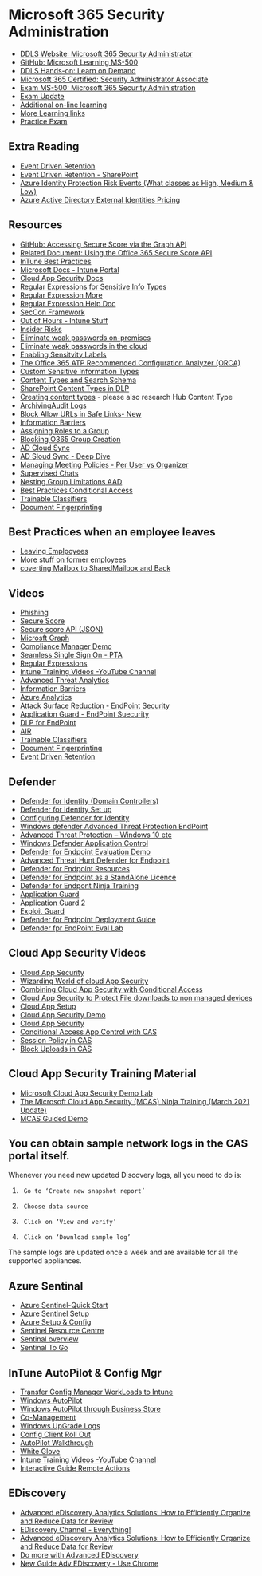 # Microsoft 365 Security Administration

* [DDLS Website: Microsoft 365 Security Administrator](https://www.ddls.com.au/courses/microsoft/office-365/microsoft-ms-500-microsoft-365-security-administrator/)
* [GitHub: Microsoft Learning MS-500](https://github.com/MicrosoftLearning/MS-500-Microsoft-365-Security)
* [DDLS Hands-on: Learn on Demand](https://ddls.learnondemand.net/)
* [Microsoft 365 Certified: Security Administrator Associate](https://www.microsoft.com/en-us/learning/m365-security-administrator.aspx)
* [Exam MS-500: Microsoft 365 Security Administration](https://www.microsoft.com/en-us/learning/exam-ms-500.aspx)
* [Exam Update](https://query.prod.cms.rt.microsoft.com/cms/api/am/binary/RE3VEI3)
* [Additional on-line learning](https://techcommunity.microsoft.com/t5/microsoft-defender-for-endpoint/become-a-microsoft-defender-for-endpoint-ninja/ba-p/1515647)
* [More Learning links](https://techcommunity.microsoft.com/t5/security-compliance-and-identity/ct-p/MicrosoftSecurityandCompliance)
* [Practice Exam](https://examtopics.com)
## Extra Reading

* [Event Driven Retention](https://docs.microsoft.com/en-au/microsoft-365/compliance/event-driven-retention#how-to-set-up-event-driven-retention)
* [Event Driven Retention - SharePoint](https://joannecklein.com/2019/02/25/automate-event-based-retention-in-office-365/)
* [Azure Identity Protection Risk Events (What classes as High, Medium & Low)](https://docs.microsoft.com/en-us/azure/active-directory/reports-monitoring/concept-risk-events)
* [Azure Active Directory External Identities Pricing](https://azure.microsoft.com/en-us/pricing/details/active-directory/external-identities/)

## Resources

* [GitHub: Accessing Secure Score via the Graph API](https://github.com/OfficeDev/O365-Cloud-Sec-Tooling/blob/master/Securescore/README.md)
* [Related Document: Using the Office 365 Secure Score API](https://blogs.technet.microsoft.com/office365security/using-the-office-365-secure-score-api/)
* [InTune Best Practices](http://www.itpromentor.com/intune-best-practices/)
* [Microsoft Docs - Intune Portal](https://docs.microsoft.com/en-us/intune/)
* [Cloud App Security Docs](https://docs.microsoft.com/en-us/cloud-app-security/)
* [Regular Expressions for Sensitive Info Types](https://regex101.com/)
* [Regular Expression More](https://regexone.com/)
* [Regular Expression Help Doc](https://help.relativity.com/9.6/Content/Relativity/Regular_expressions/Searching_with_regular_expressions.htm)
* [SecCon Framework](https://github.com/microsoft/SecCon-Framework)
* [Out of Hours - Intune Stuff](https://oofhours.com/category/microsoft-intune/)
* [Insider Risks](https://docs.microsoft.com/en-us/microsoft-365/compliance/insider-risk-management-policies?view=o365-worldwide)
* [Eliminate weak passwords on-premises](https://docs.microsoft.com/en-us/azure/active-directory/authentication/concept-password-ban-bad-on-premises)
* [Eliminate weak passwords in the cloud](https://docs.microsoft.com/en-us/azure/active-directory/authentication/concept-password-ban-bad)
* [Enabling Sensitvity Labels](https://docs.microsoft.com/en-au/azure/active-directory/users-groups-roles/groups-assign-sensitivity-labels)
* [The Office 365 ATP Recommended Configuration Analyzer (ORCA)](https://github.com/cammurray/orca)
* [Custom Sensitive Information Types](https://joannecklein.com/2018/08/07/build-and-use-custom-sensitive-information-types-in-office-365/)
* [Content Types and Search Schema](https://joannecklein.com/2018/09/12/content-type-filters-in-modern-sharepoint/)
* [SharePoint Content Types in DLP](https://joannecklein.com/2018/01/25/a-sharepoint-content-type-dlp-policy/)
* [Creating content types](https://sharegate.com/blog/sharepoint-content-types-understand-use-create) - please also research Hub Content Type
* [ArchivingAudit Logs](https://docs.microsoft.com/en-us/azure/active-directory/reports-monitoring/concept-activity-logs-azure-monitor)
* [Block Allow URLs in Safe Links- New](https://docs.microsoft.com/en-us/microsoft-365/security/office-365-security/tenant-allow-block-list?view=o365-worldwide)
* [Information Barriers](https://docs.microsoft.com/en-us/microsoft-365/compliance/information-barriers-policies)
* [Assigning Roles to a Group](https://docs.microsoft.com/en-us/azure/active-directory/roles/groups-concept)
* [Blocking O365 Group Creation](https://docs.microsoft.com/en-us/microsoft-365/solutions/manage-creation-of-groups?view=o365-worldwide)
* [AD Cloud Sync](https://azure.microsoft.com/en-us/overview/security/azure-security-expert-series/)
* [AD Sloud Sync - Deep Dive](https://docs.microsoft.com/en-us/azure/active-directory/cloud-sync/concept-how-it-works)
* [Managing Meeting Policies - Per User vs Organizer](https://user-images.githubusercontent.com/42951775/119470362-9bfbb400-bd8b-11eb-8de3-3c388006a72d.png)
* [Supervised Chats](https://docs.microsoft.com/en-us/microsoftteams/supervise-chats-edu)
* [Nesting Group Limitations AAD](https://docs.microsoft.com/en-us/azure/active-directory/enterprise-users/directory-service-limits-restrictions)
* [Best Practices Conditional Access](https://blog.enablingtechcorp.com/azure-ad-conditional-access-baselines-and-best-practices)
* [Trainable Classifiers](https://www.microsoft.com/en-us/videoplayer/embed/RWyGL7?postJsllMsg=true)
* [Document Fingerprinting](https://docs.microsoft.com/en-us/microsoft-365/compliance/document-fingerprinting?msclkid=e8b36423d0ec11ecad5838df190ddabd&view=o365-worldwide)


## Best Practices when an employee leaves
  * [Leaving Emplpoyees](https://docs.microsoft.com/en-us/microsoft-365/compliance/recover-an-inactive-mailbox?view=o365-worldwide)
  * [More stuff on former employees](https://docs.microsoft.com/en-us/microsoft-365/admin/add-users/remove-former-employee?redirectSourcePath=%252fen-us%252farticle%252fRemove-a-former-employee-from-Office-365-44d96212-4d90-4027-9aa9-a95eddb367d1&view=o365-worldwide)
  * [coverting Mailbox to SharedMailbox and Back](https://www.nucleustechnologies.com/blog/convert-a-user-mailbox-to-shared-a-shared-mailbox-to-user-mailbox-in-office-365/
)

## Videos

* [Phishing](https://youtu.be/MCYC8kV1mmc)
* [Secure Score](https://youtu.be/jzfpDJ9Kg-A)
* [Secure score API (JSON)](https://youtu.be/vg3QKQWVD6Y)
* [Microsft Graph](https://youtu.be/PI9NO5rayiY)
* [Compliance Manager Demo](https://youtu.be/r1vs8NdSXKQ?list=PLXPr7gfUMmKyMW5RRW9kmLjX31OTwqhf5)
* [Seamless Single Sign On - PTA](https://youtu.be/PyeAC85Gm7w)
* [Regular Expressions](https://youtu.be/sa-TUpSx1JA)
* [Intune Training Videos -YouTube Channel](https://www.youtube.com/channel/UCfmMlhX5TW8cicxHw6ExYVA)
* [Advanced Threat Analytics](https://docs.microsoft.com/en-us/advanced-threat-analytics/install-ata-step1)
* [Information Barriers](https://youtu.be/461LfU06RbA?t=416)
* [Azure Analytics](https://youtu.be/T2Vpi6ph8ck)
* [Attack Surface Reduction - EndPoint Security](https://youtu.be/MJwH6Rh-npc)
* [Application Guard - EndPoint Suecurity](https://youtu.be/OFEdoCWZjaI)
* [DLP for EndPoint](https://www.youtube.com/watch?v=XO2zMA3w1wA)
* [AIR](https://youtu.be/4JdGUQfH0nE)
* [Trainable Classifiers](https://www.microsoft.com/en-us/videoplayer/embed/RWyGL7?postJsllMsg=true)
* [Document Fingerprinting](https://docs.microsoft.com/en-us/microsoft-365/compliance/document-fingerprinting?view=o365-worldwide)
* [Event Driven Retention](https://youtu.be/82K1yurZus4)


## Defender
* [Defender for Identity (Domain Controllers)](https://youtu.be/EGY2m8yU_KE)
* [Defender for Identity Set up](https://www.youtube.com/watch?v=rMHNJb2IXJ0&t=226s)
* [Configuring Defender for Identity](https://youtu.be/rMHNJb2IXJ0?t=229)
* [Windows defender Advanced Threat Protection EndPoint](https://youtu.be/qxeGa3pxIwg)
* [Advanced Threat Protection – Windows 10 etc](https://youtu.be/HkQZR9RBbPE)
* [Windows Defender Application Control](https://youtu.be/J7fSeYEftRE)
* [Defender for Endpoint Evaluation Demo](https://docs.microsoft.com/en-us/microsoft-365/security/defender-endpoint/evaluation-lab?view=o365-worldwide)
* [Advanced Threat Hunt Defender for Endpoint](https://youtu.be/4NQphnL0YR8)
* [Defender for Endpoint Resources](https://techcommunity.microsoft.com/t5/microsoft-defender-for-endpoint/become-a-microsoft-defender-for-endpoint-ninja/ba-p/1515647
)
* [Defender for Endpoint as a StandAlone Licence](https://www.infusedinnovations.com/blog/secure-intelligent-workplace/microsoft-defender-atp-standalone-is-now-available
)
* [Defender for Endpont Ninja Training](https://techcommunity.microsoft.com/t5/microsoft-defender-for-endpoint/become-a-microsoft-defender-for-endpoint-ninja/ba-p/1515647)
* [Application Guard](https://www.youtube.com/watch?v=J7fSeYEftRE)
* [Application Guard 2](https://youtu.be/J7fSeYEftRE)
* [Exploit Guard](https://youtu.be/pnaYdBP35dc)
* [Defender for Endpoint Deployment Guide](https://youtu.be/gx9jnG5tZmM)
* [Defender fpr EndPoint Eval Lab](https://docs.microsoft.com/en-us/microsoft-365/security/defender-endpoint/evaluation-lab?view=o365-worldwide)



## Cloud App Security Videos
* [Cloud App Security](https://youtu.be/DyUmFWfJQvU)
* [Wizarding World of cloud App Security](https://youtu.be/TLm6F0pKT7E)
* [Combining Cloud App Security with Conditional Access](https://youtu.be/1K66pDwzaf0)
* [Cloud App Security to Protect File downloads to non managed devices](https://youtu.be/vD9C9jwDuv4)
* [Cloud App Setup](https://youtu.be/ff4AR3GIR00)
* [Cloud App Security Demo](https://youtu.be/RxW0bpXJd9A)
* [Cloud App Security](https://youtu.be/DyUmFWfJQvU)
* [Conditional Access App Control with CAS](https://youtu.be/CvsjM8TX81c)
* [Session Policy in CAS](https://youtu.be/hPW3E51cIac)
* [Block Uploads in CAS](https://youtu.be/nGg2XyQWJ4o)

## Cloud App Security Training Material
* [Microsoft Cloud App Security Demo Lab](https://docs.microsoft.com/en-us/cloud-app-security/getting-started-with-cloud-app-security)
* [The Microsoft Cloud App Security (MCAS) Ninja Training (March 2021 Update)](https://techcommunity.microsoft.com/t5/security-compliance-and-identity/the-microsoft-cloud-app-security-mcas-ninja-training-march-2021/ba-p/1877343)
* [MCAS Guided Demo](https://mslearn.cloudguides.com/en-us/guides/Discover,%20protect,%20and%20control%20your%20apps%20with%20Microsoft%20Cloud%20App%20Security
)

## You can obtain sample network logs in the CAS portal itself.

Whenever you need new updated Discovery logs, all you need to do is:

1.      Go to ‘Create new snapshot report’

2.      Choose data source

3.      Click on ‘View and verify’

4.      Click on ‘Download sample log’

The sample logs are updated once a week and are available for all the supported appliances.


## Azure Sentinal
* [Azure Sentinel-Quick Start](https://youtu.be/p2BK8SAUGG0)
* [Azure Sentinel Setup](https://youtu.be/Cyd16wVwxZc)
* [Azure Setup & Config](https://youtu.be/Cyd16wVwxZc)
* [Sentinel Resource Centre](https://azure.microsoft.com/en-us/overview/security/azure-security-expert-series/)
* [Sentinal overview](https://www.microsoft.com/videoplayer/embed/RE4LHLR)
* [Sentinal To Go](https://techcommunity.microsoft.com/t5/azure-sentinel/azure-sentinel-to-go-part1-a-lab-w-prerecorded-data-amp-a-custom/ba-p/1260191)

## InTune AutoPilot & Config Mgr
* [Transfer Config Manager WorkLoads to Intune](https://www.anoopcnair.com/sccm-co-management-configuration-8/)
* [Windows AutoPilot](https://youtu.be/4K4hC5NchbE)
* [Windows AutoPilot through Business Store](https://www.microsoft.com/en-us/videoplayer/embed/3b30f2c2-a3e2-4778-aa92-f65dbc3ecf54?autoplay=false)
* [Co-Management](https://youtu.be/0jsNNrQNqog)
* [Windows UpGrade Logs](https://youtu.be/O91NLxyEHY8)
* [Config Client Roll Out](https://youtu.be/bHWRBaaVCPg)
* [AutoPilot Walkthrough](https://youtu.be/KYVptkpsOqs)
* [White Glove](https://youtu.be/nE5XSOBV0rI)
* [Intune Training Videos -YouTube Channel](https://www.youtube.com/channel/UCfmMlhX5TW8cicxHw6ExYVA)
* [Interactive Guide Remote Actions](https://www.microsoft.com/modern-desktop-productivity/endpoint-management/#/MicrosoftAzure?slide=0)

## EDiscovery
* [Advanced eDiscovery Analytics Solutions: How to Efficiently Organize and Reduce Data for Review](https://youtu.be/dgkLkxX_YrE)
* [EDiscovery Channel - Everything!](https://www.youtube.com/channel/UCFJbJglx-or89yg9RanFTQg/videos)
* [Advanced eDiscovery Analytics Solutions: How to Efficiently Organize and Reduce Data for Review](https://youtu.be/dgkLkxX_YrE)
* [Do more with Advanced EDiscovery](https://youtu.be/-25S-Vz7u1Q)
* [New Guide Adv EDiscovery - Use Chrome](https://content.cloudguides.com/en-us/guides/Advanced%20eDiscovery)
